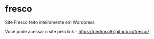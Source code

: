 # fresco
Site Fresco feito inteiramente em Wordpress

Você pode acessar o site pelo link - https://pedrosp97.github.io/fresco/
